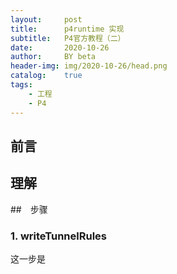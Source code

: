 ```yaml
---
layout:     post
title:      p4runtime 实现
subtitle:   P4官方教程（二）
date:       2020-10-26
author:     BY beta
header-img: img/2020-10-26/head.png
catalog:    true
tags:
    - 工程
    - P4
---
```


## 前言

## 理解

##　步骤

### 1. writeTunnelRules

这一步是